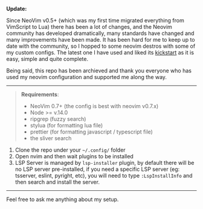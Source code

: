 **Update:**

Since NeoVim v0.5+ (which was my first time migrated everything from VimScript to Lua) there has been a lot of changes, and the Neovim community has developed dramatically, many standards have changed and many improvements have been made. It has been hard for me to keep up to date with the community, so I hopped to some neovim destros with some of my custom configs. The latest one I have used and liked its [kickstart](https://github.com/nvim-lua/kickstart.nvim/) as it is easy, simple and quite complete.

Being said, this repo has been archieved and thank you everyone who has used my neovim configuration and supported me along the way.

---

> **Requirements**:
>  - NeoVim 0.7+ (the config is best with neovim v0.7.x)
>  - Node >= v.14.0
>  - ripgrep (fuzzy search)
>  - stylua (for formatting lua file)
>  - prettier (for formatting javascript / typescript file)
>  - the sliver search

1. Clone the repo under your `~/.config/` folder
2. Open nvim and then wait plugins to be installed
3. LSP Server is managed by `lsp-installer` plugin, by default there will be no LSP server pre-installed, if you need a specific LSP server (eg: tsserver, eslint, pyright, etc), you will need to type `:LspInstallInfo` and then search and install the server.

<hr>
Feel free to ask me anything about my setup.
